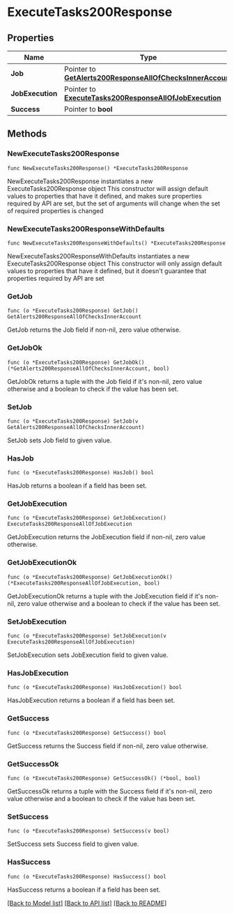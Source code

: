 # ExecuteTasks200Response

## Properties

Name | Type | Description | Notes
------------ | ------------- | ------------- | -------------
**Job** | Pointer to [**GetAlerts200ResponseAllOfChecksInnerAccount**](GetAlerts200ResponseAllOfChecksInnerAccount.md) |  | [optional] 
**JobExecution** | Pointer to [**ExecuteTasks200ResponseAllOfJobExecution**](ExecuteTasks200ResponseAllOfJobExecution.md) |  | [optional] 
**Success** | Pointer to **bool** |  | [optional] 

## Methods

### NewExecuteTasks200Response

`func NewExecuteTasks200Response() *ExecuteTasks200Response`

NewExecuteTasks200Response instantiates a new ExecuteTasks200Response object
This constructor will assign default values to properties that have it defined,
and makes sure properties required by API are set, but the set of arguments
will change when the set of required properties is changed

### NewExecuteTasks200ResponseWithDefaults

`func NewExecuteTasks200ResponseWithDefaults() *ExecuteTasks200Response`

NewExecuteTasks200ResponseWithDefaults instantiates a new ExecuteTasks200Response object
This constructor will only assign default values to properties that have it defined,
but it doesn't guarantee that properties required by API are set

### GetJob

`func (o *ExecuteTasks200Response) GetJob() GetAlerts200ResponseAllOfChecksInnerAccount`

GetJob returns the Job field if non-nil, zero value otherwise.

### GetJobOk

`func (o *ExecuteTasks200Response) GetJobOk() (*GetAlerts200ResponseAllOfChecksInnerAccount, bool)`

GetJobOk returns a tuple with the Job field if it's non-nil, zero value otherwise
and a boolean to check if the value has been set.

### SetJob

`func (o *ExecuteTasks200Response) SetJob(v GetAlerts200ResponseAllOfChecksInnerAccount)`

SetJob sets Job field to given value.

### HasJob

`func (o *ExecuteTasks200Response) HasJob() bool`

HasJob returns a boolean if a field has been set.

### GetJobExecution

`func (o *ExecuteTasks200Response) GetJobExecution() ExecuteTasks200ResponseAllOfJobExecution`

GetJobExecution returns the JobExecution field if non-nil, zero value otherwise.

### GetJobExecutionOk

`func (o *ExecuteTasks200Response) GetJobExecutionOk() (*ExecuteTasks200ResponseAllOfJobExecution, bool)`

GetJobExecutionOk returns a tuple with the JobExecution field if it's non-nil, zero value otherwise
and a boolean to check if the value has been set.

### SetJobExecution

`func (o *ExecuteTasks200Response) SetJobExecution(v ExecuteTasks200ResponseAllOfJobExecution)`

SetJobExecution sets JobExecution field to given value.

### HasJobExecution

`func (o *ExecuteTasks200Response) HasJobExecution() bool`

HasJobExecution returns a boolean if a field has been set.

### GetSuccess

`func (o *ExecuteTasks200Response) GetSuccess() bool`

GetSuccess returns the Success field if non-nil, zero value otherwise.

### GetSuccessOk

`func (o *ExecuteTasks200Response) GetSuccessOk() (*bool, bool)`

GetSuccessOk returns a tuple with the Success field if it's non-nil, zero value otherwise
and a boolean to check if the value has been set.

### SetSuccess

`func (o *ExecuteTasks200Response) SetSuccess(v bool)`

SetSuccess sets Success field to given value.

### HasSuccess

`func (o *ExecuteTasks200Response) HasSuccess() bool`

HasSuccess returns a boolean if a field has been set.


[[Back to Model list]](../README.md#documentation-for-models) [[Back to API list]](../README.md#documentation-for-api-endpoints) [[Back to README]](../README.md)


